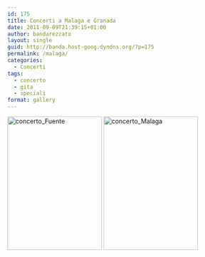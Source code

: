 ```yaml
---
id: 175
title: Concerti a Malaga e Granada
date: 2011-09-09T21:39:15+01:00
author: bandarezzato
layout: single
guid: http://banda.host-goog.dyndns.org/?p=175
permalink: /malaga/
categories:
  - Concerti
tags:
  - concerto
  - gita
  - speciali
format: gallery
---
```

[<img loading="lazy" class="alignnone size-medium wp-image-164" src="https://i2.wp.com/banda.host-goog.dyndns.org/wp-content/uploads/2012/04/concerto_Fuente-212x300.jpeg?resize=212%2C300" alt="concerto_Fuente" width="212" height="300" srcset="https://i0.wp.com/www.bandacomunalerezzato.it/wp-content/uploads/2012/04/concerto_Fuente.jpeg?resize=212%2C300 212w, https://i0.wp.com/www.bandacomunalerezzato.it/wp-content/uploads/2012/04/concerto_Fuente.jpeg?w=595 595w" sizes="(max-width: 212px) 100vw, 212px" data-recalc-dims="1" />](https://i0.wp.com/banda.host-goog.dyndns.org/wp-content/uploads/2012/04/concerto_Fuente.jpeg) [<img loading="lazy" class="alignnone size-medium wp-image-163" src="https://i2.wp.com/banda.host-goog.dyndns.org/wp-content/uploads/2012/04/concerto_Malaga-212x300.jpeg?resize=212%2C300" alt="concerto_Malaga" width="212" height="300" srcset="https://i2.wp.com/www.bandacomunalerezzato.it/wp-content/uploads/2012/04/concerto_Malaga.jpeg?resize=212%2C300 212w, https://i2.wp.com/www.bandacomunalerezzato.it/wp-content/uploads/2012/04/concerto_Malaga.jpeg?w=282 282w" sizes="(max-width: 212px) 100vw, 212px" data-recalc-dims="1" />](https://i0.wp.com/banda.host-goog.dyndns.org/wp-content/uploads/2012/04/concerto_Malaga.jpeg)
